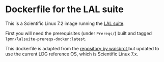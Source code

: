 Dockerfile for the LAL suite
===============================

This is a Scientific Linux 7.2 image running
the
[LAL suite](https://www.lsc-group.phys.uwm.edu/daswg/docs/howto/lal-install.html).

First you will need the prerequisites (under `Prereqs/`) built and tagged
`lpmn/lalsuite-prereqs-docker:latest`.

This dockerfile is adapted from
the
[repository by waisbrot ](https://github.com/waisbrot/lalsuite-docker)
but updated to use the current LDG reference OS, which is Scientific
Linux 7.x.
